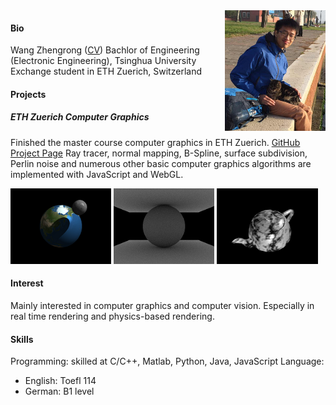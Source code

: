 <style type="text/css">
#photo {
    /*display: inline-block;*/
    position: relative;
   	float: right;
    width: 32%;
}
</style>

<div id = "photo"><img src = "./img/photo.png" alt = "He is not here"></div>

#### Bio
Wang Zhengrong ([CV](./CV/CV_eng.pdf))
Bachlor of Engineering (Electronic Engineering), Tsinghua University
Exchange student in ETH Zuerich, Switzerland

#### Projects
##### ETH Zuerich Computer Graphics
Finished the master course computer graphics in ETH Zuerich. [GitHub Project Page](https://zerowong.github.io/ETHZ-CG-2014)
Ray tracer, normal mapping, B-Spline, surface subdivision, Perlin noise and numerous other basic computer graphics algorithms are implemented with JavaScript and WebGL.

<style type="text/css">
.img {
    display: inline-block;
    width: 32%;
}
</style>

<div class = "img"><img src = "./img/CG-NormalMapping.png" alt = "something is wrong...:"></div>
<div class = "img"><img src = "./img/CG-Opacity.png" alt = "something is wrong...:"></div>
<div class = "img"><img src = "./img/CG-Marble.png" alt = "something is wrong...:"></div>

#### Interest
Mainly interested in computer graphics and computer vision. Especially in real time rendering and physics-based rendering.

#### Skills
Programming: skilled at C/C++, Matlab, Python, Java, JavaScript
Language: 
- English: Toefl 114
- German: B1 level